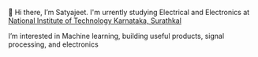 👋 Hi there, I’m Satyajeet. I'm urrently studying Electrical and Electronics at [National Institute of Technology Karnataka, Surathkal](https://www.nitk.ac.in/)

I’m interested in Machine learning, building useful products, signal processing, and electronics

<!---
satyajeetk96/satyajeetk96 is a ✨ special ✨ repository because its `README.md` (this file) appears on your GitHub profile.
You can click the Preview link to take a look at your changes.
--->
